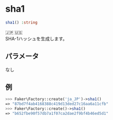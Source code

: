 # sha1
```php
sha1() :string
```
:jp: :us:  
SHA-1ハッシュを生成します。

## パラメータ
なし

## 例
```php
>>> Faker\Factory::create('ja_JP')->sha1()
=> "87bd7f4ab4168388c419d13ded27c16aa6a11cfb"
>>> Faker\Factory::create()->sha1()
=> "b652fbe90f57db7a1f07ca2dae2f9bf4b46ed5d1"
```
